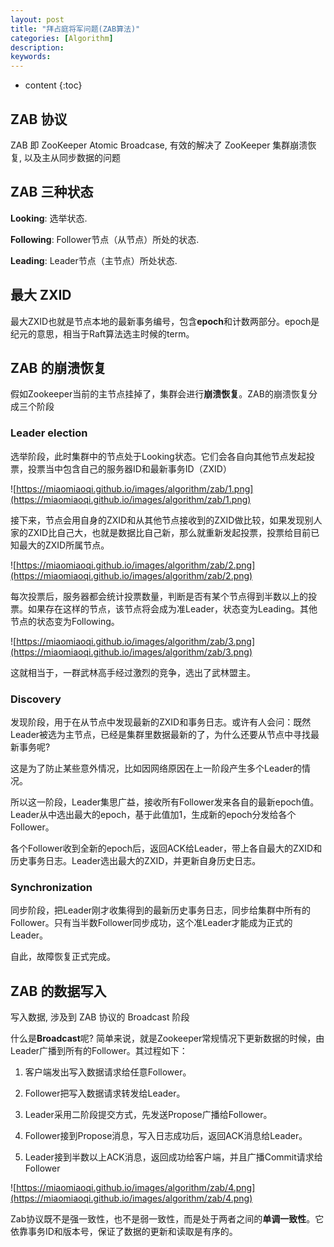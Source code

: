 ```yaml
---
layout: post
title: "拜占庭将军问题(ZAB算法)"
categories: [Algorithm]
description:
keywords:
---
```


* content
{:toc}


## ZAB 协议

ZAB 即 ZooKeeper Atomic Broadcase, 有效的解决了 ZooKeeper 集群崩溃恢复, 以及主从同步数据的问题

## ZAB 三种状态

**Looking**: 选举状态.

**Following**: Follower节点（从节点）所处的状态.

**Leading**: Leader节点（主节点）所处状态.

## **最大 ZXID**

最大ZXID也就是节点本地的最新事务编号，包含**epoch**和计数两部分。epoch是纪元的意思，相当于Raft算法选主时候的term。

## ZAB 的崩溃恢复

假如Zookeeper当前的主节点挂掉了，集群会进行**崩溃恢复**。ZAB的崩溃恢复分成三个阶段

### Leader election

选举阶段，此时集群中的节点处于Looking状态。它们会各自向其他节点发起投票，投票当中包含自己的服务器ID和最新事务ID（ZXID）

![https://miaomiaoqi.github.io/images/algorithm/zab/1.png](https://miaomiaoqi.github.io/images/algorithm/zab/1.png)

接下来，节点会用自身的ZXID和从其他节点接收到的ZXID做比较，如果发现别人家的ZXID比自己大，也就是数据比自己新，那么就重新发起投票，投票给目前已知最大的ZXID所属节点。

![https://miaomiaoqi.github.io/images/algorithm/zab/2.png](https://miaomiaoqi.github.io/images/algorithm/zab/2.png)

每次投票后，服务器都会统计投票数量，判断是否有某个节点得到半数以上的投票。如果存在这样的节点，该节点将会成为准Leader，状态变为Leading。其他节点的状态变为Following。

![https://miaomiaoqi.github.io/images/algorithm/zab/3.png](https://miaomiaoqi.github.io/images/algorithm/zab/3.png)

这就相当于，一群武林高手经过激烈的竞争，选出了武林盟主。

### Discovery

发现阶段，用于在从节点中发现最新的ZXID和事务日志。或许有人会问：既然Leader被选为主节点，已经是集群里数据最新的了，为什么还要从节点中寻找最新事务呢? 

这是为了防止某些意外情况，比如因网络原因在上一阶段产生多个Leader的情况。

所以这一阶段，Leader集思广益，接收所有Follower发来各自的最新epoch值。Leader从中选出最大的epoch，基于此值加1，生成新的epoch分发给各个Follower。

各个Follower收到全新的epoch后，返回ACK给Leader，带上各自最大的ZXID和历史事务日志。Leader选出最大的ZXID，并更新自身历史日志。

### Synchronization

同步阶段，把Leader刚才收集得到的最新历史事务日志，同步给集群中所有的Follower。只有当半数Follower同步成功，这个准Leader才能成为正式的Leader。

自此，故障恢复正式完成。

## ZAB 的数据写入

写入数据, 涉及到 ZAB 协议的 Broadcast 阶段

什么是**Broadcast**呢? 简单来说，就是Zookeeper常规情况下更新数据的时候，由Leader广播到所有的Follower。其过程如下：

1. 客户端发出写入数据请求给任意Follower。

2. Follower把写入数据请求转发给Leader。

3. Leader采用二阶段提交方式，先发送Propose广播给Follower。

4. Follower接到Propose消息，写入日志成功后，返回ACK消息给Leader。

5. Leader接到半数以上ACK消息，返回成功给客户端，并且广播Commit请求给Follower

![https://miaomiaoqi.github.io/images/algorithm/zab/4.png](https://miaomiaoqi.github.io/images/algorithm/zab/4.png)

Zab协议既不是强一致性，也不是弱一致性，而是处于两者之间的**单调一致性**。它依靠事务ID和版本号，保证了数据的更新和读取是有序的。



